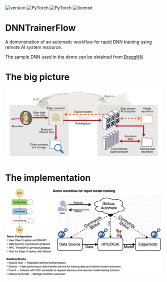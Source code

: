 ![version](https://img.shields.io/badge/Version-v0.1.0-blue.svg?style=plastic)
![PyTorch](https://img.shields.io/badge/PyTorch-v1.9.0-green.svg?style=plastic)
![PyTorch](https://img.shields.io/badge/horovod-v0.22.1-green.svg?style=plastic)
![license](https://img.shields.io/badge/license-CC_BY--NC-red.svg?style=plastic)

# DNNTrainerFlow
A demonstration of an automatic workflow for rapid DNN training using remote AI system resource.

The sample DNN used in the demo can be obtained from [BraggNN](https://github.com/lzhengchun/BraggNN)

# The big picture
![The Big Picture](figure/big-picture.png)

# The implementation 
![title](figure/workflow-demo.jpeg)
